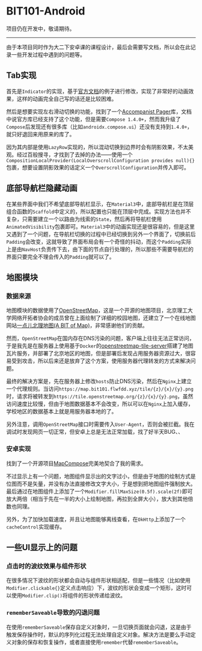 # BIT101-Android

项目仍在开发中，敬请期待。

---
由于本项目同时作为大二下安卓课的课程设计，最后会需要写文档，所以会在此记录一些开发过程中遇到的问题等。

## Tab实现

首先是`Indicator`的实现，基于[官方文档](https://developer.android.com/reference/kotlin/androidx/compose/material3/package-summary#TabRow(kotlin.Int,androidx.compose.ui.Modifier,androidx.compose.ui.graphics.Color,androidx.compose.ui.graphics.Color,kotlin.Function1,kotlin.Function0,kotlin.Function0))的例子进行修改，实现了非常好的动画效果，这样的动画完全自己写的话还是比较困难。

然后是想要实现左右滑动切换的功能，找到了一个[Accompanist Pager](https://google.github.io/accompanist/pager/)库，文档中说官方库已经支持了这个功能，但是需要`Compose 1.4.0+`，然而我升级了`Compose`后发现还有很多库（比如`androidx.compose.ui`）还没有支持到`1.4.0+`，就只好退回来用原来的库了。

因为其内部是使用`LazyRow`实现的，所以混动切换到边界时会有阴影效果，不太美观。经过百般搜寻，才找到了去掉的办法——使用一个`CompositionLocalProvider(LocalOverscrollConfiguration provides null){}`包裹，想要设置阴影效果的话定义一个`OverscrollConfiguration`并传入即可。

## 底部导航栏隐藏动画

在某些界面中我们不希望底部导航栏显示，在`Material3`中，底部导航栏是在顶层组合函数的`Scaffold`中定义的，所以配置也只能在顶层中完成。实现方法也并不复杂，只需要建立一个以路由为线索的`State`，然后再将导航栏使用`AnimatedVisibility`包裹即可。`Material3`中的动画实现还是很容易的，但是这里又遇到了一个问题，在导航栏切换的过程中已经切换到另外一个界面了，切换前后`Padding`会改变，这就导致了界面布局会有一个奇怪的抖动，而这个`Padding`实际上是由`NavHost`负责传下去，由下面的节点自行处理的，所以那些不需要导航栏的界面只要完全不理会传入的`Padding`就可以了。

## 地图模块

### 数据来源

地图模块的数据使用了[OpenStreetMap](https://www.openstreetmap.org/)，这是一个开源的地图项目，北京理工大学网络开拓者协会的成员曾在上面绘制了详细的校园地图，还建立了一个在线地图网站[一点儿北理地图(A BIT of Map)](https://map.bitnp.net/)，非常感谢他们的贡献。

然而，`OpenStreetMap`在国内存在DNS污染的问题，客户端上往往无法正常访问，于是我先是在服务器上使用基于`Docker`的[openstreetmap-tile-server](https://github.com/Overv/openstreetmap-tile-server)搭建了地图瓦片服务，并部署了北京地区的地图，但是部署后发现占用服务器资源过大，很容易受到攻击，所以后来还是放弃了这个方案，使用服务器代理转发的方式来解决问题。

最终的解决方案是，先在服务器上修改`hosts`防止DNS污染，然后在`Nginx`上建立一个代理规则。当访问`https://map.bit101.flwfdd.xyz/tile/{z}/{x}/{y}.png`时，请求将被转发到`https://tile.openstreetmap.org/{z}/{x}/{y}.png`，虽然访问速度比较慢，但由于地图数据基本不会改变，所以可以在`Nginx`上加入缓存，学校地区的数据基本上就是用服务器本地的了。

另外注意，调用`OpenStreetMap`接口时需要传入`User-Agent`，否则会被拦截。我在调试时发现网页一切正常，但安卓上总是无法正常加载，找了好半天BUG、、

### 安卓实现

找到了一个开源项目[MapCompose](https://github.com/p-lr/MapCompose)完美地契合了我的需求。

不过显示上有一个问题，地图组件显示出的文字过小，但是由于地图的绘制方式是位图而不是矢量，并没有办法直接修改文字大小，于是想到把地图组件强制放大。最后通过在地图组件上添加了一个`Modifier.fillMaxSize(0.5f).scale(2f)`即可放大两倍（相当于先在一半的大小上绘制地图，再拉到全屏大小），放大到其他倍数也同理。

另外，为了加快加载速度，并且让地图能够离线查看，在`OkHttp`上添加了一个`cacheControl`实现缓存。

## 一些UI显示上的问题

### 点击时的波纹效果与组件形状

在很多情况下波纹的形状都会自动与组件形状相适配，但是一些情况（比如使用`Modifier.clickable{}`定义点击响应）下，波纹的形状会变成一个矩形，这时可以使用`Modifier.clip()`将组件的形状传递给波纹。

### `rememberSaveable`导致的闪退问题

在使用`rememberSaveable`保存自定义对象时，一旦切换页面就会闪退，这是由于触发保存操作时，默认的序列化过程无法处理自定义对象。解决方法是要么手动定义对象的保存和恢复操作，或者直接使用`remember`代替`rememberSaveable`。

